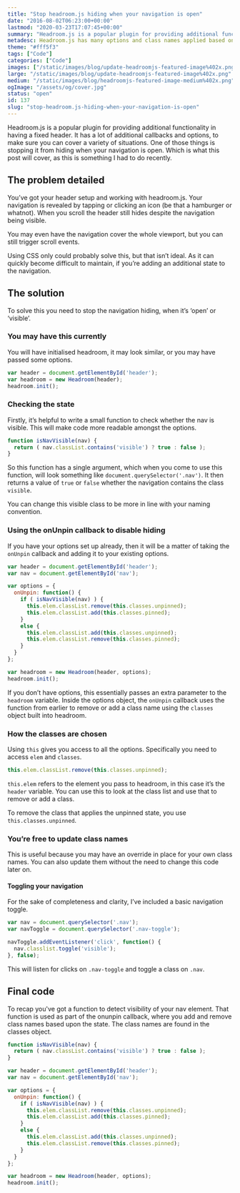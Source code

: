 ```yaml
---
title: "Stop headroom.js hiding when your navigation is open"
date: "2016-08-02T06:23:00+00:00"
lastmod: "2020-03-23T17:07:45+00:00"
summary: "Headroom.js is a popular plugin for providing additional functionality in having a fixed header. It has a lot of additional callbacks and options, to make sure you can cover a variety of situations. One of those things is stopping it from hiding when your navigation is open."
metadesc: Headroom.js has many options and class names applied based on state, but if you've got a navigation that is opened by a hamburger icon and you scroll it hides."
theme: "#fff5f3"
tags: ["Code"]
categories: ["Code"]
images: ["/static/images/blog/update-headroomjs-featured-image%402x.png"]
large: "/static/images/blog/update-headroomjs-featured-image%402x.png"
medium: "/static/images/blog/headroomjs-featured-image-medium%402x.png"
ogImage: "/assets/og/cover.jpg"
status: "open"
id: 137
slug: "stop-headroom.js-hiding-when-your-navigation-is-open"
---
```


Headroom.js is a popular plugin for providing additional functionality in having a fixed header. It has a lot of additional callbacks and options, to make sure you can cover a variety of situations. One of those things is stopping it from hiding when your navigation is open. Which is what this post will cover, as this is something I had to do recently.

## The problem detailed
You’ve got your header setup and working with headroom.js. Your navigation is revealed by tapping or clicking an icon (be that a hamburger or whatnot). When you scroll the header still hides despite the navigation being visible. 

You may even have the navigation cover the whole viewport, but you can still trigger scroll events.

Using CSS only could probably solve this, but that isn’t ideal. As it can quickly become difficult to maintain, if you’re adding an additional state to the navigation.

## The solution
To solve this you need to stop the navigation hiding, when it’s ‘open’ or ‘visible’.

### You may have this currently
You will have initialised headroom, it may look similar, or you may have passed some options.

```javascript
var header = document.getElementById('header');
var headroom = new Headroom(header);
headroom.init(); 
```

### Checking the state
Firstly, it’s helpful to write a small function to check whether the nav is visible. This will make code more readable amongst the options.

```javascript
function isNavVisible(nav) {
  return ( nav.classList.contains('visible') ? true : false );
}
```

So this function has a single argument, which when you come to use this function, will look something like `document.querySelector('.nav')`. It then returns a value of `true` or `false` whether the navigation contains the class `visible`.

You can change this visible class to be more in line with your naming convention.

### Using the onUnpin callback to disable hiding
If you have your options set up already, then it will be a matter of taking the `onUnpin` callback and adding it to your existing options.

```javascript
var header = document.getElementById('header');
var nav = document.getElementById('nav');

var options = {
  onUnpin: function() {
    if ( isNavVisible(nav) ) {
      this.elem.classList.remove(this.classes.unpinned);
      this.elem.classList.add(this.classes.pinned);
    }
    else {
      this.elem.classList.add(this.classes.unpinned);
      this.elem.classList.remove(this.classes.pinned);
    }
  }
};

var headroom = new Headroom(header, options);
headroom.init(); 
```

If you don’t have options, this essentially passes an extra parameter to the `headroom` variable. Inside the options object, the `onUnpin` callback uses the function from earlier to remove or add a class name using the `classes` object built into headroom.

### How the classes are chosen
Using `this` gives you access to all the options. Specifically you need to access `elem` and `classes`.

```javascript
this.elem.classList.remove(this.classes.unpinned);
```

`this.elem` refers to the element you pass to headroom, in this case it’s the `header` variable. You can use this to look at the class list and use that to remove or add a class.

To remove the class that applies the unpinned state, you use `this.classes.unpinned`.

### You’re free to update class names
This is useful because you may have an override in place for your own class names. You can also update them without the need to change this code later on.

#### Toggling your navigation
For the sake of completeness and clarity, I’ve included a basic navigation toggle.

```javascript
var nav = document.querySelector('.nav');
var navToggle = document.querySelector('.nav-toggle');

navToggle.addEventListener('click', function() {
  nav.classlist.toggle('visible');
}, false);
```

This will listen for clicks on `.nav-toggle` and toggle a class on `.nav`.

## Final code
To recap you've got a function to detect visibility of your nav element. That function is used as part of the onunpin callback, where you add and remove class names based upon the state. The class names are found in the classes object. 

```javascript
function isNavVisible(nav) {
  return ( nav.classList.contains('visible') ? true : false );
}

var header = document.getElementById('header');
var nav = document.getElementById('nav');

var options = {
  onUnpin: function() {
    if ( isNavVisible(nav) ) {
      this.elem.classList.remove(this.classes.unpinned);
      this.elem.classList.add(this.classes.pinned);
    }
    else {
      this.elem.classList.add(this.classes.unpinned);
      this.elem.classList.remove(this.classes.pinned);
    }
  }
};

var headroom = new Headroom(header, options);
headroom.init(); 
```
